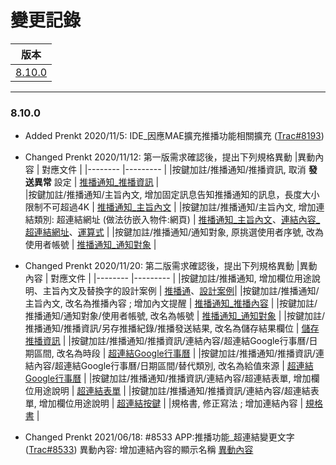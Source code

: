 變更記錄
===
| 版本 |
| :---: |
| [8.10.0](#v8_10_0) |

***
### <a id='v8_10_0'></a>8.10.0
* Added Prenkt 2020/11/5: IDE_因應MAE擴充推播功能相關擴充 ([Trac#8193])

* Changed Prenkt 2020/11/12: 第一版需求確認後，提出下列規格異動 
    |異動內容 | 對應文件 |
    |-------- |--------- |
    |按鍵加註/推播通知/推播資訊, 取消 **發送異常** 設定                             | [推播通知_推播資訊][link_fieldbreak5] |          
    |按鍵加註/推播通知/主旨內文, 增加固定訊息告知推播通知的訊息，長度大小限制不可超過4K | [推播通知_主旨內文][link_fieldbreak3] | 
    |按鍵加註/推播通知/主旨內文, 增加連結類別: 超連結網址 (做法彷嵌入物件:網頁)        | [推播通知_主旨內文][link_fieldbreak3]、[連結內容_超連結網址][link_linkurl]、[運算式][link_expression] |
    |按鍵加註/推播通知/通知對象, 原挑選使用者序號, 改為 使用者帳號                    | [推播通知_通知對象][link_fieldbreak4] |
    
* Changed Prenkt 2020/11/20: 第二版需求確認後，提出下列規格異動
    |異動內容 | 對應文件 |
    |-------- |--------- |
    |按鍵加註/推播通知, 增加欄位用途說明、主旨內文及替換字的設計案例                            | [推播通][link_maenotice]、[設計案例][link_case1]|
    |按鍵加註/推播通知/主旨內文, 改名為推播內容 ; 增加內文提醒                                 | [推播通知_推播內容][link_fieldbreak3] |
    |按鍵加註/推播通知/通知對象/使用者帳號, 改名為帳號                                         | [推播通知_通知對象][link_fieldbreak4] |
    |按鍵加註/推播通知/推播資訊/另存推播紀錄/推播發送結果, 改名為儲存結果欄位                    | [儲存推播資訊][link_savenoticeinfo] |
    |按鍵加註/推播通知/推播資訊/連結內容/超連結Google行事曆/日期區間, 改名為時段                 | [超連結Google行事曆][link_linkgooglecalendar] |
    |按鍵加註/推播通知/推播資訊/連結內容/超連結Google行事曆/日期區間/替代類別, 改名為給值來源     | [超連結Google行事曆][link_linkgooglecalendar] |
    |按鍵加註/推播通知/推播資訊/連結內容/超連結表單, 增加欄位用途說明                            | [超連結表單][link_linkform] |
    |按鍵加註/推播通知/推播資訊/連結內容/超連結表單, 增加欄位用途說明                            | [超連結按鍵][link_linkbutton] |
    |規格書, 修正寫法 ; 增加連結內容                                                          | [規格書][link_specification] |

* Changed Prenkt 2021/06/18: #8533 APP:推播功能_超連結變更文字  ([Trac#8533])
    異動內容: 增加連結內容的顯示名稱 [異動內容][link_show_name]



<!-- 超連結 -->
[link_maenotice]:BAMAENotice.md "推播通知"
[link_fieldbreak3]:BAMAENotice.md#fieldbreak3 "欄位說明/主旨內文"
[link_fieldbreak4]:BAMAENotice.md#fieldbreak4 "欄位說明/通知對象"
[link_fieldbreak5]:BAMAENotice.md#fieldbreak5 "欄位說明/推播資訊"
[link_linkurl]:MAENotice-Link-URL.md "超連結網址"
[link_savenoticeinfo]:MAENotice-SaveNoticeInfo.md "儲存推播資訊"
[link_linkform]:MAENotice-Link-Form.md "超連結表單"
[link_linkbutton]:MAENotice-Link-Button.md "超連結按鍵"
[link_linkgooglecalendar]:MAENotice-Link-GoogleCalendar.md "連結內容_超連結Google行事曆"

[link_specification]:AffectModify-Specification.md "規格書產出"
[link_expression]:Expression.md "運算式"

[link_case1]:DesignCaseDes.md#case1
[Trac#8193]:http://trac.uneec.com/trac/neco/ticket/8193 "#8193"
[Trac#8533]:http://trac.uneec.com/trac/neco/ticket/8533#comment:2 "#8533"
[link_show_name]:BAMAENotice#link_show_name